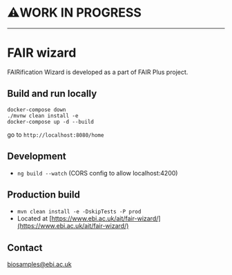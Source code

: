 # ⚠️WORK IN PROGRESS

---
# FAIR wizard
FAIRification Wizard is developed as a part of FAIR Plus project.

## Build and run locally
```shell
docker-compose down
./mvnw clean install -e
docker-compose up -d --build
```
go to `http://localhost:8080/home`

## Development
- `ng build --watch` (CORS config to allow localhost:4200)

## Production build
- `mvn clean install -e -DskipTests -P prod`
- Located at [https://www.ebi.ac.uk/ait/fair-wizard/](https://www.ebi.ac.uk/ait/fair-wizard/)

## Contact
biosamples@ebi.ac.uk
